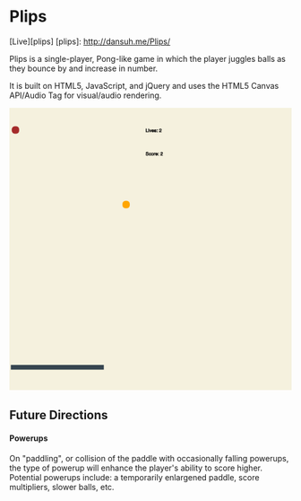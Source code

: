 # Plips

[Live][plips]
[plips]: http://dansuh.me/Plips/

Plips is a single-player, Pong-like game in which the player juggles balls as they bounce by and increase in number.

It is built on HTML5, JavaScript, and jQuery and uses the HTML5 Canvas API/Audio Tag for visual/audio rendering.

![image of plips](docs/plips.png)

## Future Directions

#### Powerups

On "paddling", or collision of the paddle with occasionally falling powerups, the type of powerup will enhance the player's ability to score higher. Potential powerups include: a temporarily enlargened paddle, score multipliers, slower balls, etc.
